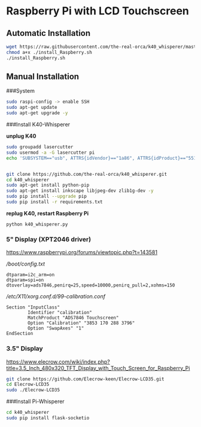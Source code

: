  Raspberry Pi with LCD Touchscreen
====================================

Automatic Installation
----------------------

```bash
wget https://raw.githubusercontent.com/the-real-orca/k40_whisperer/master/install_Raspberry.sh
chmod a+x ./install_Raspberry.sh
./install_Raspberry.sh
```

Manual Installation
-------------------

###System

```bash
sudo raspi-config -> enable SSH
sudo apt-get update
sudo apt-get upgrade -y
```


###Install K40-Whisperer

**unplug K40**

```bash
sudo groupadd lasercutter
sudo usermod -a -G lasercutter pi
echo 'SUBSYSTEM=="usb", ATTRS{idVendor}=="1a86", ATTRS{idProduct}=="5512", ENV{DEVTYPE}=="usb_device", MODE="0664", GROUP="lasercutter"' | sudo tee /etc/udev/rules.d/97-ctc-lasercutter.rules


git clone https://github.com/the-real-orca/k40_whisperer.git
cd k40_whisperer
sudo apt-get install python-pip
sudo apt-get install inkscape libjpeg-dev zlib1g-dev -y
sudo pip install --upgrade pip 
sudo pip install -r requirements.txt
```

**replug K40, restart Raspberry Pi**

`python k40_whisperer.py`


### 5" Display (XPT2046 driver)

https://www.raspberrypi.org/forums/viewtopic.php?t=143581

*/boot/config.txt*
```
dtparam=i2c_arm=on
dtparam=spi=on
dtoverlay=ads7846,penirq=25,speed=10000,penirq_pull=2,xohms=150
```
*/etc/X11/xorg.conf.d/99-calibration.conf*
```
Section "InputClass"
        Identifier "calibration"
        MatchProduct "ADS7846 Touchscreen"
        Option "Calibration" "3853 170 288 3796"
        Option "SwapAxes" "1"
EndSection
```

### 3.5" Display

https://www.elecrow.com/wiki/index.php?title=3.5_Inch_480x320_TFT_Display_with_Touch_Screen_for_Raspberry_Pi

```bash
git clone https://github.com/Elecrow-keen/Elecrow-LCD35.git
cd Elecrow-LCD35
sudo ./Elecrow-LCD35
```


###Install Pi-Whisperer

```bash
cd k40_whisperer
sudo pip install flask-socketio
```


